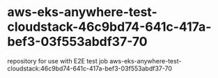 # aws-eks-anywhere-test-cloudstack-46c9bd74-641c-417a-bef3-03f553abdf37-70
repository for use with E2E test job aws-eks-anywhere-test-cloudstack:46c9bd74-641c-417a-bef3-03f553abdf37-70
